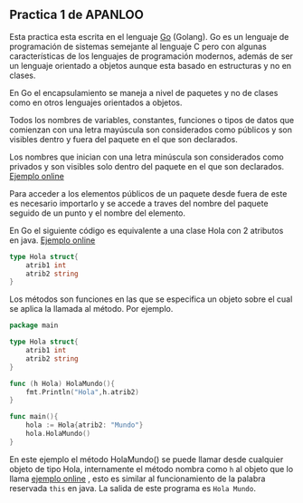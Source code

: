 ## Practica 1 de APANLOO

Esta practica esta escrita en el lenguaje [Go](https://golang.org/) (Golang). Go es un lenguaje de programación de sistemas semejante al lenguaje C pero con algunas características de los lenguajes de programación modernos, además de ser un lenguaje orientado a objetos aunque esta basado en estructuras y no en clases.

En Go el encapsulamiento se maneja a nivel de paquetes y no de clases como en otros lenguajes orientados a objetos. 

Todos los nombres de variables, constantes, funciones o tipos de datos que comienzan con una letra mayúscula son considerados como públicos y son visibles dentro y fuera del paquete en el que son declarados.

Los nombres que inician con una letra minúscula son considerados como privados y son visibles solo dentro del paquete en el que son declarados. [Ejemplo online](https://gotour-es.appspot.com/#6) 

Para acceder a los elementos públicos de un paquete desde fuera de este es necesario importarlo y se accede a traves del nombre del paquete seguido de un punto y el nombre del elemento.

En Go el siguiente código es equivalente a una clase Hola con 2 atributos en java. [Ejemplo online](https://gotour-es.appspot.com/#25)
``` go
type Hola struct{
    atrib1 int
    atrib2 string
}
```

Los métodos son funciones en las que se especifica un objeto sobre el cual se aplica la llamada al método. Por ejemplo.

``` go
package main

type Hola struct{
    atrib1 int
    atrib2 string
}

func (h Hola) HolaMundo(){
    fmt.Println("Hola",h.atrib2)
}

func main(){
    hola := Hola{atrib2: "Mundo"} 
    hola.HolaMundo()
}

```
En este ejemplo el método HolaMundo() se puede llamar desde cualquier objeto de tipo Hola, internamente el método nombra como ``h`` al objeto que lo llama [ejemplo online](https://gotour-es.appspot.com/#50) , esto es similar al funcionamiento de la palabra reservada ``this`` en java. La salida de este programa es ``Hola Mundo``.
